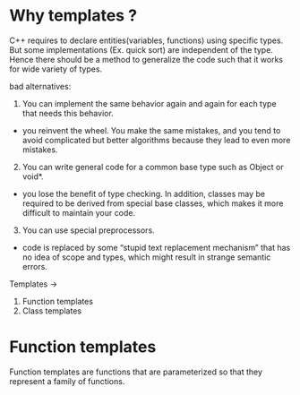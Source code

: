 # Why templates ?
C++ requires to declare entities(variables, functions) using specific types. 
But some implementations (Ex. quick sort) are independent of the type. Hence there should be a method to 
generalize the code such that it works for wide variety of types.

bad alternatives:
1. You can implement the same behavior again and again for each type that needs this behavior.
- you reinvent the wheel. You make the same mistakes,
and you tend to avoid complicated but better algorithms because they lead to even more mistakes.
2. You can write general code for a common base type such as Object or void*.
- you lose the benefit of type checking. In
addition, classes may be required to be derived from special base classes, which makes it more
difficult to maintain your code.
3. You can use special preprocessors.
- code is replaced by some “stupid text replacement mechanism” that has no idea of scope and types, 
which might result in strange semantic errors.

Templates ->
1. Function templates
2. Class templates

# Function templates
Function templates are functions that are parameterized so that they represent a family of functions.
















